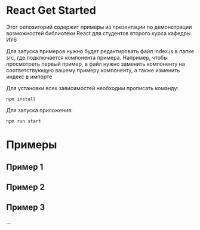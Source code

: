 # React Get Started

Этот репозиторий содержит примеры из презентации по демонстрации возможностей библиотеки React для студентов второго курса кафедры ИУ6

Для запуска примеров нужно будет редактировать файл index.js в папке src, где подключается компонента примера.
Например, чтобы просмотреть первый пример, в файл нужно заменить компоненту <ExampleN> на соответствующую вашему примеру компоненту, а также изменить индекс в импорте

Для установки всех зависимостей необходим прописать команду:

```
npm install
```

Для запуска приложения:
```
npm run start
```

# Примеры

## Пример 1

## Пример 2

## Пример 3

...
